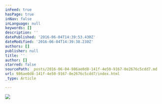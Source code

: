 ```yaml
---
inFeed: true
hasPage: true
inNav: false
inLanguage: null
keywords: []
description: ''
datePublished: '2016-06-04T14:39:53.430Z'
dateModified: '2016-06-04T14:39:38.230Z'
authors: []
publisher: null
title: ''
author: []
starred: false
sourcePath: _posts/2016-06-04-986ae0d8-141f-4e50-9167-0e2676c5cdd7.md
url: 986ae0d8-141f-4e50-9167-0e2676c5cdd7/index.html
_type: Article

---
```

![](https://the-grid-user-content.s3-us-west-2.amazonaws.com/e1f3f29b-2dff-4445-b80e-00766be62ee7.png)